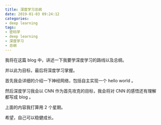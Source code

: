 ```yaml
---
title: 深度学习总纲
date: 2019-01-03 09:24:12
categories:
- deep learning
tags:
- 密码学
- deep learning
- 深度学习
- 总纲
---
```

我将在这篇 blog 中，讲述一下我要学深度学习的路线以及总纲。

并以此为目标，最后将深度学习掌握。

<!--more-->

首先我会详细的介绍一下神经网络，包括自主实现一个 hello world 。

然后深度学习我会以 CNN 作为首先攻克的目标，我会将对 CNN 的感悟还有理解都写成 blog 。

上面的内容我打算用 2 个星期。

希望，自己可以稳健成长。











